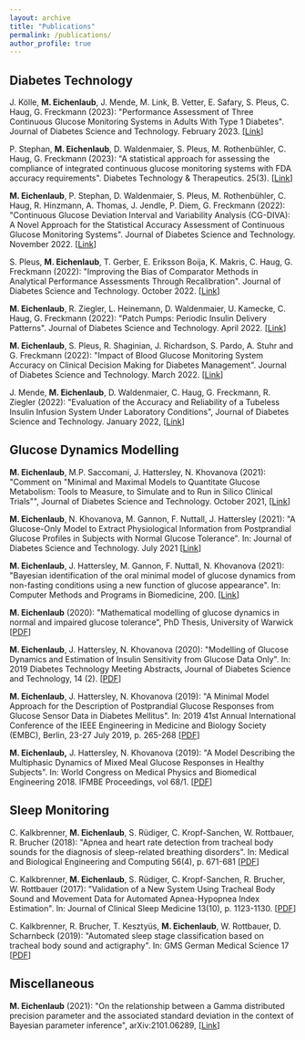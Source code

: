 ```yaml
---
layout: archive
title: "Publications"
permalink: /publications/
author_profile: true
---
```


Diabetes Technology
------
J. Kölle, **M. Eichenlaub**, J. Mende, M. Link, B. Vetter, E. Safary, S. Pleus, C. Haug, G. Freckmann (2023): "Performance Assessment of Three Continuous Glucose Monitoring Systems in Adults With Type 1 Diabetes". Journal of Diabetes Science and Technology. February 2023. \[[Link](https://journals.sagepub.com/doi/10.1177/19322968231159657)\]

P. Stephan, **M. Eichenlaub**, D. Waldenmaier, S. Pleus, M. Rothenbühler, C. Haug, G. Freckmann (2023): "A statistical approach for assessing the compliance of 
integrated continuous glucose monitoring systems with FDA accuracy requirements". Diabetes Technology & Therapeutics. 25(3). \[[Link](https://www.liebertpub.com/doi/10.1089/dia.2022.0331)\]

**M. Eichenlaub**, P. Stephan, D. Waldenmaier, S. Pleus, M. Rothenbühler, C. Haug, R. Hinzmann, A. Thomas, J. Jendle, P. Diem, G. Freckmann (2022): "Continuous Glucose Deviation Interval and Variability Analysis (CG-DIVA): A Novel Approach for the Statistical Accuracy Assessment of Continuous Glucose Monitoring Systems". Journal of Diabetes Science and Technology. November 2022. \[[Link](https://journals.sagepub.com/doi/10.1177/19322968221134639)\]

S. Pleus, **M. Eichenlaub**, T. Gerber, E. Eriksson Boija, K. Makris, C. Haug, G. Freckmann (2022): "Improving the Bias of Comparator Methods in Analytical Performance Assessments Through Recalibration". Journal of Diabetes Science and Technology. October 2022. \[[Link](https://journals.sagepub.com/doi/10.1177/19322968221133107)\]

**M. Eichenlaub**, R. Ziegler, L. Heinemann, D. Waldenmaier, U. Kamecke, C. Haug, G. Freckmann (2022): "Patch Pumps: Periodic Insulin Delivery Patterns". Journal of Diabetes Science and Technology. April 2022. \[[Link](https://journals.sagepub.com/doi/full/10.1177/19322968221091843)\]

**M. Eichenlaub**, S. Pleus, R. Shaginian, J. Richardson, S. Pardo, A. Stuhr and G. Freckmann (2022): "Impact of Blood Glucose Monitoring System Accuracy on Clinical Decision Making for Diabetes Management". Journal of Diabetes Science and Technology. March 2022. \[[Link](https://journals.sagepub.com/doi/full/10.1177/19322968221080916)\]

J. Mende, **M. Eichenlaub**, D. Waldenmaier, C. Haug, G. Freckmann, R. Ziegler (2022): "Evaluation of the Accuracy and Reliability of a Tubeless Insulin Infusion System Under Laboratory Conditions", Journal of Diabetes Science and Technology. January 2022, \[[Link](https://journals.sagepub.com/doi/full/10.1177/19322968211070815)\]


Glucose Dynamics Modelling
------
**M. Eichenlaub**, M.P. Saccomani, J. Hattersley, N. Khovanova (2021): "Comment on "Minimal and Maximal Models to Quantitate Glucose Metabolism: Tools to Measure, to Simulate and to Run in Silico Clinical Trials"", Journal of Diabetes Science and Technology. October 2021, \[[Link](https://journals.sagepub.com/doi/full/10.1177/19322968211053884)\]

**M. Eichenlaub**, N. Khovanova, M. Gannon, F. Nuttall, J. Hattersley (2021):  "A Glucose-Only Model to Extract Physiological Information from Postprandial Glucose Profiles in Subjects with Normal Glucose Tolerance". In: Journal of Diabetes Science and Technology. July 2021 \[[Link](https://journals.sagepub.com/doi/full/10.1177/19322968211026978#_i22)\]

**M. Eichenlaub**, J. Hattersley, M. Gannon, F. Nuttall, N. Khovanova (2021):  "Bayesian identification of the oral minimal model of glucose dynamics from non-fasting conditions using a new function of glucose appearance". In: Computer Methods and Programs in Biomedicine, 200. \[[Link](https://www.sciencedirect.com/science/article/pii/S0169260720317442)\]

**M. Eichenlaub** (2020): "Mathematical modelling of glucose dynamics in normal and impaired glucose tolerance", PhD Thesis, University of Warwick  \[[PDF](http://manueich.github.io/files/pubs/Thesis_Eichenlaub.pdf)\]

**M. Eichenlaub**, J. Hattersley, N. Khovanova (2020):  "Modelling of Glucose Dynamics and Estimation of Insulin Sensitivity from Glucose Data Only". In: 2019 Diabetes Technology Meeting Abstracts, Journal of Diabetes Science and Technology, 14 (2). \[[PDF](http://manueich.github.io/files/pubs/Glucose_DTM19.pdf)\]

**M. Eichenlaub**, J. Hattersley, N. Khovanova (2019):  "A Minimal Model Approach for the Description of Postprandial Glucose Responses from Glucose Sensor Data in Diabetes Mellitus". In: 2019 41st Annual International Conference of the IEEE Engineering in Medicine and Biology Society (EMBC), Berlin, 23-27 July 2019, p. 265-268 \[[PDF](http://manueich.github.io/files/pubs/Glucose_EMBC19.pdf)\]
	
**M. Eichenlaub,** J. Hattersley, N. Khovanova (2019):  "A Model Describing the Multiphasic Dynamics of Mixed Meal Glucose Responses in Healthy Subjects". In: World Congress on Medical Physics and Biomedical Engineering 2018. IFMBE Proceedings, vol 68/1. \[[PDF](http://manueich.github.io/files/pubs/Glucose_IUPESM18.pdf)\]


Sleep Monitoring
------
C. Kalkbrenner, **M. Eichenlaub**, S. Rüdiger, C. Kropf-Sanchen, W. Rottbauer, R. Brucher (2018): "Apnea and heart rate detection from tracheal body sounds for the diagnosis of sleep-related breathing disorders". In: Medical and Biological Engineering and Computing 56(4), p. 671-681 \[[PDF](http://manueich.github.io/files/pubs/Apnea_MBEC.pdf)\]

C. Kalkbrenner, **M. Eichenlaub**, S. Rüdiger, C. Kropf-Sanchen, R. Brucher, W. Rottbauer (2017): "Validation of a New System Using Tracheal Body Sound and Movement Data for Automated Apnea-Hypopnea Index Estimation". In: Journal of Clinical Sleep Medicine 13(10), p. 1123-1130. \[[PDF](http://manueich.github.io/files/pubs/Apnea_JCSM.pdf)\]

C. Kalkbrenner, R. Brucher, T. Kesztyüs, **M. Eichenlaub**, W. Rottbauer, D. Scharnbeck (2019): "Automated sleep stage classification based on tracheal body sound and actigraphy". In: GMS German Medical Science 17 \[[PDF](http://manueich.github.io/files/pubs/Staging_GMS.pdf)\]

Miscellaneous
------
**M. Eichenlaub** (2021): "On the relationship between a Gamma distributed precision parameter and the associated standard deviation in the context of Bayesian parameter inference", arXiv:2101.06289, \[[Link](https://arxiv.org/abs/2101.06289)\]
